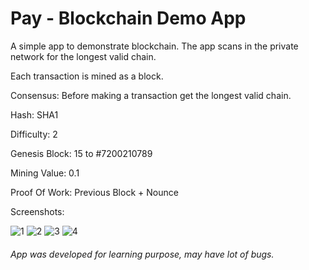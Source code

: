 # Pay - Blockchain Demo App
A simple app to demonstrate blockchain. The app scans in the private network for the longest valid chain.

Each transaction is mined as a block.

Consensus: Before making a transaction get the longest valid chain.

Hash: SHA1

Difficulty: 2

Genesis Block: 15 to #7200210789

Mining Value: 0.1

Proof Of Work: Previous Block + Nounce

Screenshots:

![1](assets/1.jpg)
![2](assets/2.jpg)
![3](assets/3.jpg)
![4](assets/4.jpg)

###### App was developed for learning purpose, may have lot of bugs.
